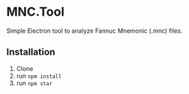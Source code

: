 # MNC.Tool

Simple Electron tool to analyze Fannuc Mnemonic (.mnc) files.


## Installation
1. Clone
2. run `npm install`
3. run `npm star`
